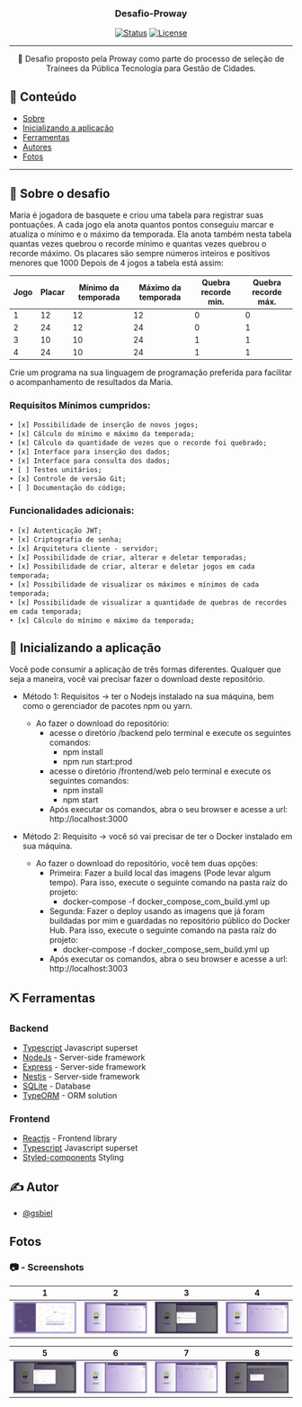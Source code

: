 <h3 align="center">Desafio-Proway</h3>

<div align="center">

[![Status](https://img.shields.io/badge/status-active-success.svg)]()
[![License](https://img.shields.io/badge/license-MIT-blue.svg)](/LICENSE)

</div>

---

<p align="center">🧐 Desafio proposto pela Proway como parte do processo de seleção de Trainees da Pública Tecnologia para Gestão de Cidades.
    <br>
</p>

## 📝 Conteúdo

- [Sobre](#about)
- [Inicializando a aplicação](#getting_started)
- [Ferramentas](#built_using)
- [Autores](#authors)
- [Fotos](#acknowledgement)
---

## 🏁 Sobre o desafio <a name = "getting_started"></a>

Maria é jogadora de basquete e criou uma tabela para registrar suas pontuações. A cada jogo ela anota quantos pontos conseguiu marcar e atualiza o mínimo e o máximo da temporada. Ela anota também nesta tabela quantas vezes quebrou o recorde mínimo e quantas vezes quebrou o recorde máximo. Os placares são sempre números inteiros e positivos menores que 1000 Depois de 4 jogos a tabela está assim:

| Jogo | Placar | Mínimo da temporada | Máximo da temporada | Quebra recorde min. | Quebra recorde máx. |
|------|--------|---------------------|---------------------|---------------------|---------------------|
| 1    | 12     | 12                  | 12                  | 0                   | 0                   |
| 2    | 24     | 12                  | 24                  | 0                   | 1                   |
| 3    | 10     | 10                  | 24                  | 1                   | 1                   |
| 4    | 24     | 10                  | 24                  | 1                   | 1                   |

Crie um programa na sua linguagem de programação preferida para facilitar o acompanhamento de resultados da Maria. 

### Requisitos Mínimos cumpridos:

    • [x] Possibilidade de inserção de novos jogos; 
    • [x] Cálculo do mínimo e máximo da temporada;
    • [x] Cálculo da quantidade de vezes que o recorde foi quebrado;
    • [x] Interface para inserção dos dados;
    • [x] Interface para consulta dos dados;
    • [ ] Testes unitários;
    • [x] Controle de versão Git;
    • [ ] Documentação do código;

### Funcionalidades adicionais:

    • [x] Autenticação JWT; 
    • [x] Criptografia de senha;
    • [x] Arquitetura cliente - servidor;
    • [x] Possibilidade de criar, alterar e deletar temporadas;
    • [x] Possibilidade de criar, alterar e deletar jogos em cada temporada;
    • [x] Possibilidade de visualizar os máximos e mínimos de cada temporada;
    • [x] Possibilidade de visualizar a quantidade de quebras de recordes em cada temporada;
    • [x] Cálculo do mínimo e máximo da temporada;


## 🏁 Inicializando a aplicação <a name = "getting_started"></a>

Você pode consumir a aplicação de três formas diferentes. Qualquer que seja a maneira, você vai precisar fazer o download deste repositório.

-   Método 1: Requisitos -> ter o Nodejs instalado na sua máquina, bem como o gerenciador de pacotes npm ou yarn.
    - Ao fazer o download do repositório: 
        - acesse o diretório /backend pelo terminal e execute os seguintes comandos:
            - npm install
            - npm run start:prod
        - acesse o diretório /frontend/web pelo terminal e execute os seguintes comandos:
            - npm install
            - npm start
        - Após executar os comandos, abra o seu browser e acesse a url: http://localhost:3000

-   Método 2: Requisito -> você só vai precisar de ter o Docker instalado em sua máquina.
    - Ao fazer o download do repositório, você tem duas opções:
        - Primeira: Fazer a build local das imagens (Pode levar algum tempo). Para isso, execute o seguinte comando na pasta raíz do projeto:
            - docker-compose -f docker_compose_com_build.yml up
        - Segunda: Fazer o deploy usando as imagens que já foram buildadas por mim e guardadas no repositório público do Docker Hub. Para isso, execute o seguinte comando na pasta raíz do projeto:
            - docker-compose -f docker_compose_sem_build.yml up
        - Após executar os comandos, abra o seu browser e acesse a url: http://localhost:3003

## ⛏️ Ferramentas <a name = "built_using"></a>

### Backend
- [Typescript](https://www.typescriptlang.org/) Javascript superset 
- [NodeJs](https://nodejs.org/en/) - Server-side framework
- [Express](https://expressjs.com/) - Server-side framework
- [Nestjs](https://nestjs.com/) - Server-side framework
- [SQLite](https://www.sqlite.org/index.html) - Database
- [TypeORM](https://typeorm.io/#/) - ORM solution

### Frontend
- [Reactjs](https://pt-br.reactjs.org/) - Frontend library
- [Typescript](https://www.typescriptlang.org/) Javascript superset 
- [Styled-components](https://styled-components.com/) Styling 

## ✍️ Autor <a name = "authors"></a>

- [@gsbiel](https://github.com/gsbiel)

## Fotos 

### :camera: - Screenshots
1 | 2 | 3 | 4
:-------------------------:|:-------------------------:|:-------------------------:|:-------------------------:
<img src="/screenshots/photo8.jpeg" width="200">  |  <img src="/screenshots/photo7.jpeg" width="200"> | <img src="/screenshots/photo6.jpeg" width="200"> | <img src="/screenshots/photo5.jpeg" width="200">

5 | 6 | 7 | 8
:-------------------------:|:-------------------------:|:-------------------------:|:-------------------------:
<img src="/screenshots/photo4.jpeg" width="200">  |  <img src="/screenshots/photo3.jpeg" width="200"> | <img src="/screenshots/photo2.jpeg" width="200"> | <img src="/screenshots/photo1.jpeg" width="200">
